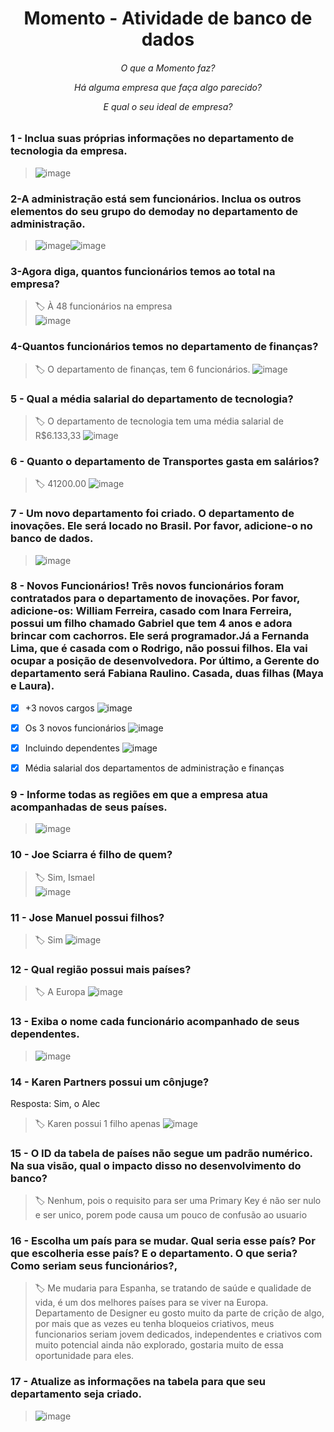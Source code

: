 <h1 align="center">Momento - Atividade de banco de dados</h1>

<h6 align="center">

O que a Momento faz?

Há alguma empresa que faça algo parecido?

E qual o seu ideal de empresa?
</h6> 

<h3>1 - Inclua suas próprias informações no departamento de tecnologia da empresa.</h3>

> ![image](https://user-images.githubusercontent.com/104120168/200148607-a49ee5cb-d311-47d1-9b48-748b71084563.png)

<h3>2-A administração está sem funcionários. Inclua os outros elementos do seu grupo do demoday no departamento de administração.</h3>

> ![image](https://user-images.githubusercontent.com/104120168/200148649-60499a2b-2951-4d28-a0c4-6514dd0d0388.png)![image](https://user-images.githubusercontent.com/104120168/200148774-0c763132-8a7c-4439-bf3c-a5bc6a2414c6.png)


<h3>3-Agora diga, quantos funcionários temos ao total na empresa?</h3>

> :label: À 48 funcionários na empresa <br>
![image](https://user-images.githubusercontent.com/104120168/200149742-684eb9f9-5158-466f-98d2-d3edc87d01eb.png)

<h3>4-Quantos funcionários temos no departamento de finanças?</h3>

> :label: O departamento de finanças, tem 6 funcionários.
![image](https://user-images.githubusercontent.com/104120168/200150000-5b7e9ba1-94d0-4fbd-8c77-555abf855fe1.png)

<h3>5 - Qual a média salarial do departamento de tecnologia?</h3>

> :label: O departamento de tecnologia tem uma média salarial de R$6.133,33
![image](https://user-images.githubusercontent.com/104120168/200150002-52f4ffd6-cfbd-4808-8ad8-aeec15fb845b.png)

<h3>6 - Quanto o departamento de Transportes gasta em salários?</h3>

> :label: 41200.00
![image](https://user-images.githubusercontent.com/104120168/200150042-3e4f20b5-6fb2-4648-92d1-88aa193a8ec8.png)

<h3>7 - Um novo departamento foi criado. O departamento de inovações. Ele será locado no Brasil. Por favor, adicione-o no banco de dados.</h3>

> ![image](https://user-images.githubusercontent.com/104120168/200148780-785022ff-33e6-450f-b21d-47b9a3c9688d.png)

<h3>8 - Novos Funcionários! Três novos funcionários foram contratados para o departamento de inovações. Por favor, adicione-os: William Ferreira, casado com Inara Ferreira, possui um filho chamado Gabriel que tem 4 anos e adora brincar com cachorros. Ele será programador.Já a Fernanda Lima, que é casada com o Rodrigo, não possui filhos. Ela vai ocupar a posição de desenvolvedora. Por último, a Gerente do departamento será Fabiana Raulino. Casada, duas filhas (Maya e Laura).</h3>

- [x] +3 novos cargos 
![image](https://user-images.githubusercontent.com/104120168/200148940-29e67efc-c60e-4a80-b8a7-2866331ed9d7.png)

- [x] Os 3 novos funcionários 
![image](https://user-images.githubusercontent.com/104120168/200148842-0a8a819b-a046-4a88-ac30-7c477f4b6f2e.png)

- [x] Incluindo dependentes 
![image](https://user-images.githubusercontent.com/104120168/200148907-966d8dfe-e272-4780-b8e6-ef0ce6880f6e.png)

- [x] Média salarial dos departamentos de administração e finanças 

<h3>9 - Informe todas as regiões em que a empresa atua acompanhadas de seus países.</h3>

> ![image](https://user-images.githubusercontent.com/104120168/200150162-13c6ad0a-47d6-4b16-9055-f92b445b0984.png)

<h3>10 - Joe Sciarra é filho de quem?</h3>

> :label: Sim, Ismael<br>
![image](https://user-images.githubusercontent.com/104120168/200150428-642e9cde-140e-4aa5-bcee-9c40601ed8c9.png)


<h3>11 - Jose Manuel possui filhos?</h3>

> :label: Sim
![image](https://user-images.githubusercontent.com/104120168/200150505-9c10c6ee-8e3b-4322-8a94-86330bc84217.png)


<h3>12 - Qual região possui mais países?</h3>

> :label: A Europa
![image](https://user-images.githubusercontent.com/104120168/200150681-eac47a6e-53b9-41e3-ac5a-125128a593fa.png)

<h3>13 - Exiba o nome cada funcionário acompanhado de seus dependentes.</h3>

>![image](https://user-images.githubusercontent.com/104120168/200150744-311a767e-9362-4b1c-9ccc-b2ac407e33fb.png)

<h3>14 - Karen Partners possui um cônjuge?</h3>
Resposta: Sim, o Alec

> :label: Karen possui 1 filho apenas
![image](https://user-images.githubusercontent.com/104120168/200150670-4108064f-b57a-4195-980a-c7c8499bb10f.png)


<h3>15 - O ID da tabela de países não segue um padrão numérico. Na sua visão, qual o impacto disso no desenvolvimento do banco?</h3>

> :label: Nenhum, pois o requisito para ser uma Primary Key é não ser nulo e ser unico, porem pode causa um pouco de confusão ao usuario

<h3>16 - Escolha um país para se mudar. Qual seria esse país? Por que escolheria esse país? E o departamento. O que seria? Como seriam seus funcionários?,</h3>

> :label: Me mudaria para Espanha, se tratando de saúde e qualidade de vida, é um dos melhores países para se viver na Europa. Departamento de Designer eu gosto muito da parte de crição de algo, por mais que as vezes eu tenha bloqueios criativos, meus funcionarios seriam jovem dedicados, independentes e criativos com muito potencial ainda não explorado, gostaria muito de essa oportunidade para eles. 

<h3>17 - Atualize as informações na tabela para que seu departamento seja criado.</h3>

> ![image](https://user-images.githubusercontent.com/104120168/200149254-47b5dae6-3947-4c62-85d6-3cad61fca24e.png)
